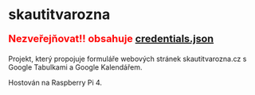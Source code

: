 # skautitvarozna

<p style="color:red;font-size:20px;font-weight: bold;" class="red">Nezveřejňovat!! obsahuje <a href="https://github.com/NewtonWasTaken/skautitvarozna/blob/master/credentials.json">credentials.json</a></p>

Projekt, který propojuje formuláře webových stránek skautitvarozna.cz s Google Tabulkami a Google Kalendářem.

Hostován na Raspberry Pi 4. 
